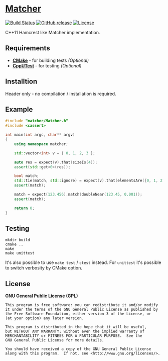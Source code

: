 # [Matcher](https://github.com/offa/matcher)

[![Build Status](https://travis-ci.org/offa/matcher.svg?branch=master)](https://travis-ci.org/offa/matcher)
[![GitHub release](https://img.shields.io/github/release/offa/matcher)](https://github.com/offa/matcher/releases)
[![License](https://img.shields.io/badge/license-GPLv3-yellow.svg)](LICENSE)

C++11 Hamcrest like Matcher implementation.


## Requirements

 - [**CMake**](http://www.cmake.org/) - for building tests *(Optional)*
 - [**CppUTest**](https://github.com/cpputest/cpputest) - for testing *(Optional)*


## Installtion

Header only - no compilation / installation is required.


## Example

```cpp
#include "matcher/Matcher.h"
#include <cassert>

int main(int argc, char** argv)
{
    using namespace matcher;

    std::vector<int> v = { 0, 1, 2, 3 };

    auto res = expect(v).that(sizeIs(4));
    assert(std::get<0>(res));

    bool match;
    std::tie(match, std::ignore) = expect(v).that(elementsAre({0, 1, 2, 3}));
    assert(match);

    match = expect(123.456).match(doubleNear(123.45, 0.001));
    assert(match);

    return 0;
}
```


## Testing

```
mkdir build
cmake ..
make
make unittest
```

It's also possible to use `make test` / `ctest` instead. For `unittest` it's possible to switch verbosity by CMake option.


## License

**GNU General Public License (GPL)**

    This program is free software: you can redistribute it and/or modify
    it under the terms of the GNU General Public License as published by
    the Free Software Foundation, either version 3 of the License, or
    (at your option) any later version.

    This program is distributed in the hope that it will be useful,
    but WITHOUT ANY WARRANTY; without even the implied warranty of
    MERCHANTABILITY or FITNESS FOR A PARTICULAR PURPOSE.  See the
    GNU General Public License for more details.

    You should have received a copy of the GNU General Public License
    along with this program.  If not, see <http://www.gnu.org/licenses/>.

